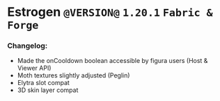 # Estrogen `@VERSION@` `1.20.1` `Fabric & Forge`
### Changelog:
- Made the onCooldown boolean accessible by figura users (Host & Viewer API)
- Moth textures slightly adjusted (Peglin)
- Elytra slot compat
- 3D skin layer compat